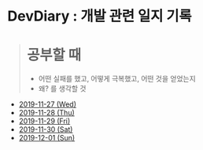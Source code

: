 # DevDiary : 개발 관련 일지 기록

> # 공부할 때
>
> - 어떤 실패를 했고, 어떻게 극복했고, 어떤 것을 얻었는지
> - 왜? 를 생각할 것

- [2019-11-27 (Wed)](https://github.com/DevLimK1/DevDiary/blob/master/2019/191127wed.md)
- [2019-11-28 (Thu)](https://github.com/DevLimK1/DevDiary/blob/master/2019/191128Thu.md)
- [2019-11-29 (Fri)](https://github.com/DevLimK1/DevDiary/blob/master/2019/191129Fri.md)
- [2019-11-30 (Sat)](https://github.com/DevLimK1/DevDiary/blob/master/2019/191130Sat.md)
- [2019-12-01 (Sun)](https://github.com/DevLimK1/DevDiary/blob/master/2019/191201Sun.md)
